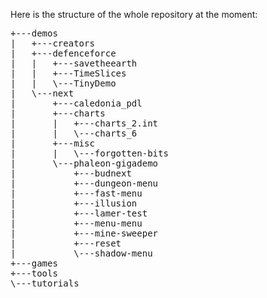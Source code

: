 Here is the structure of the whole repository at the moment:

<pre>
+---demos
|   +---creators
|   +---defenceforce
|   |   +---savetheearth
|   |   +---TimeSlices
|   |   \---TinyDemo
|   \---next
|       +---caledonia_pdl
|       +---charts
|       |   +---charts_2.int
|       |   \---charts_6
|       +---misc
|       |   \---forgotten-bits
|       \---phaleon-gigademo
|           +---budnext
|           +---dungeon-menu
|           +---fast-menu
|           +---illusion
|           +---lamer-test
|           +---menu-menu
|           +---mine-sweeper
|           +---reset
|           \---shadow-menu
+---games
+---tools
\---tutorials
	</pre>
